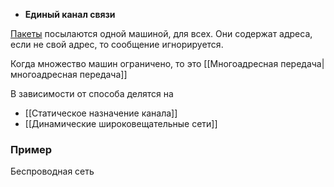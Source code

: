 - **Единый канал связи**

[Пакеты](../термины/Пакет.md) посылаются одной машиной, для всех. Они содержат адреса, если не свой адрес, то сообщение игнорируется.

Когда множество машин ограничено, то это [[Многоадресная передача|многоадресная передача]]

В зависимости от способа делятся на 
- [[Статическое назначение канала]]
- [[Динамические широковещательные сети]]


### Пример

Беспроводная сеть